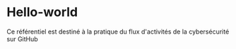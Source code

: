 # Hello-world
 Ce référentiel est destiné à la pratique du flux d'activités de la cybersécurité sur GitHub
